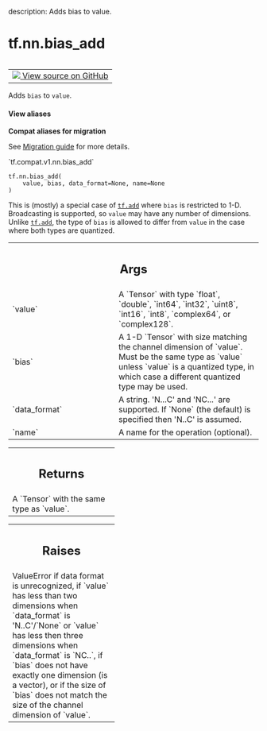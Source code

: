 description: Adds bias to value.

<div itemscope itemtype="http://developers.google.com/ReferenceObject">
<meta itemprop="name" content="tf.nn.bias_add" />
<meta itemprop="path" content="Stable" />
</div>

# tf.nn.bias_add

<!-- Insert buttons and diff -->

<table class="tfo-notebook-buttons tfo-api nocontent" align="left">
<td>
  <a target="_blank" href="https://github.com/tensorflow/tensorflow/blob/r2.2/tensorflow/python/ops/nn_ops.py#L2738-L2797">
    <img src="https://www.tensorflow.org/images/GitHub-Mark-32px.png" />
    View source on GitHub
  </a>
</td>
</table>



Adds `bias` to `value`.

<section class="expandable">
  <h4 class="showalways">View aliases</h4>
  <p>
<b>Compat aliases for migration</b>
<p>See
<a href="https://www.tensorflow.org/guide/migrate">Migration guide</a> for
more details.</p>
<p>`tf.compat.v1.nn.bias_add`</p>
</p>
</section>

<pre class="devsite-click-to-copy prettyprint lang-py tfo-signature-link">
<code>tf.nn.bias_add(
    value, bias, data_format=None, name=None
)
</code></pre>



<!-- Placeholder for "Used in" -->

This is (mostly) a special case of <a href="../../tf/math/add.md"><code>tf.add</code></a> where `bias` is restricted to 1-D.
Broadcasting is supported, so `value` may have any number of dimensions.
Unlike <a href="../../tf/math/add.md"><code>tf.add</code></a>, the type of `bias` is allowed to differ from `value` in the
case where both types are quantized.

<!-- Tabular view -->
 <table class="responsive fixed orange">
<colgroup><col width="214px"><col></colgroup>
<tr><th colspan="2"><h2 class="add-link">Args</h2></th></tr>

<tr>
<td>
`value`
</td>
<td>
A `Tensor` with type `float`, `double`, `int64`, `int32`, `uint8`,
`int16`, `int8`, `complex64`, or `complex128`.
</td>
</tr><tr>
<td>
`bias`
</td>
<td>
A 1-D `Tensor` with size matching the channel dimension of `value`.
Must be the same type as `value` unless `value` is a quantized type,
in which case a different quantized type may be used.
</td>
</tr><tr>
<td>
`data_format`
</td>
<td>
A string. 'N...C' and 'NC...' are supported. If `None` (the
default) is specified then 'N..C' is assumed.
</td>
</tr><tr>
<td>
`name`
</td>
<td>
A name for the operation (optional).
</td>
</tr>
</table>



<!-- Tabular view -->
 <table class="responsive fixed orange">
<colgroup><col width="214px"><col></colgroup>
<tr><th colspan="2"><h2 class="add-link">Returns</h2></th></tr>
<tr class="alt">
<td colspan="2">
A `Tensor` with the same type as `value`.
</td>
</tr>

</table>



<!-- Tabular view -->
 <table class="responsive fixed orange">
<colgroup><col width="214px"><col></colgroup>
<tr><th colspan="2"><h2 class="add-link">Raises</h2></th></tr>
<tr class="alt">
<td colspan="2">
ValueError if data format is unrecognized, if `value` has less than two
dimensions when `data_format` is 'N..C'/`None` or `value` has less
then three dimensions when `data_format` is `NC..`, if `bias` does not
have exactly one dimension (is a vector), or if the size of `bias`
does not match the size of the channel dimension of `value`.
</td>
</tr>

</table>

